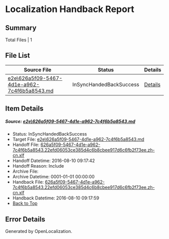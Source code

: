 # <a name='report-top'></a> Localization Handback Report

## Summary
 Total Files | 1

## File List
 Source File | Status | Details 
 ----------- | ------ | ------- 
 [e2e\626a5f09-5467-4d1e-a962-7c4f6b5a8543.md](https://github.com/OpenLocalizationTestOrg/oltest/blob/10c3d6671c4baa571f800296897d9011553bc0ce/e2e/626a5f09-5467-4d1e-a962-7c4f6b5a8543.md) | InSyncHandedBackSuccess | [Details](#cdfab19d048257d3694222d8846f24c326455d5a1)

## Item Details
##### <a name='cdfab19d048257d3694222d8846f24c326455d5a1'></a> Source: [e2e\626a5f09-5467-4d1e-a962-7c4f6b5a8543.md](https://github.com/OpenLocalizationTestOrg/oltest/blob/10c3d6671c4baa571f800296897d9011553bc0ce/e2e/626a5f09-5467-4d1e-a962-7c4f6b5a8543.md)
* Status: InSyncHandedBackSuccess
* Target File: [e2e\626a5f09-5467-4d1e-a962-7c4f6b5a8543.md](https://github.com/OpenLocalizationTestOrg/ol-test-zhcn/blob/f9f4b932365f1a4a09db6f1b945e214e2970568a/e2e/626a5f09-5467-4d1e-a962-7c4f6b5a8543.md)
* Handoff File: [626a5f09-5467-4d1e-a962-7c4f6b5a8543.22efd06053ce385d4c6b8cbee917d6c6fb2f73ee.zh-cn.xlf](https://github.com/OpenLocalizationTestOrg/olhandoff-e2e/blob/0d6beba4b715d1e4de92dd1b9b5fd561ed4b7287/ol-handoff/OpenLocalizationTestOrg/ol-test-zhcn/ci/ht/626a5f09-5467-4d1e-a962-7c4f6b5a8543.22efd06053ce385d4c6b8cbee917d6c6fb2f73ee.zh-cn.xlf)
* Handoff Datetime: 2016-08-10 09:17:42
* Handoff Reason: Include
* Archive File: 
* Archive Datetime: 0001-01-01 00:00:00
* Handback File: [626a5f09-5467-4d1e-a962-7c4f6b5a8543.22efd06053ce385d4c6b8cbee917d6c6fb2f73ee.zh-cn.xlf](https://github.com/OpenLocalizationTestOrg/olhandback-e2e/blob/a6c835a5d3579fe06095a1d91d77f8be100a8ddc/ol-handback/OpenLocalizationTestOrg/ol-test-zhcn/ci/ht/626a5f09-5467-4d1e-a962-7c4f6b5a8543.22efd06053ce385d4c6b8cbee917d6c6fb2f73ee.zh-cn.xlf)
* Handback Datetime: 2016-08-10 09:17:59
* [Back to Top](#report-top)


## Error Details

Generated by OpenLocalization.
